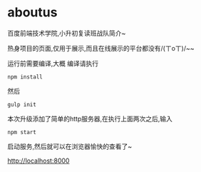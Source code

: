 # aboutus
百度前端技术学院,小升初复读班战队简介~

热身项目的页面,仅用于展示,而且在线展示的平台都没有/(ㄒoㄒ)/~~

运行前需要编译,大概
编译请执行

`npm install`

然后

`gulp init`

本次升级添加了简单的http服务器,在执行上面两次之后,输入

`npm start`

启动服务,然后就可以在浏览器愉快的查看了~

<http://localhost:8000>